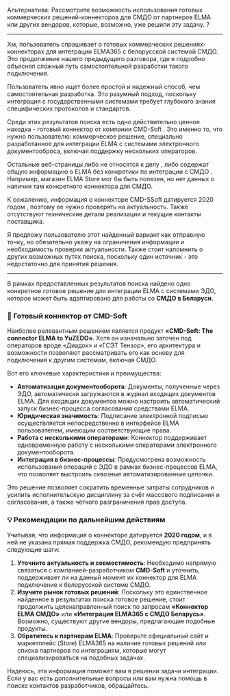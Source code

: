 
Альтернатива: Рассмотрите возможность использования готовых коммерческих решений-коннекторов для СМДО от партнеров ELMA или других вендоров, которые, возможно, уже решили эту задачу. ?

------------------------

  
Хм, пользователь спрашивает о готовых коммерческих решениях-коннекторах для интеграции ELMA365 с белорусской системой СМДО. Это продолжение нашего предыдущего разговора, где я подробно объяснял сложный путь самостоятельной разработки такого подключения.

Пользователь явно ищет более простой и надежный способ, чем самостоятельная разработка. Это разумный подход, поскольку интеграция с государственными системами требует глубокого знания специфических протоколов и стандартов.

Среди этих результатов поиска есть одно действительно ценное находка - готовый коннектор от компании CMD-Soft [](https://tadviser.com/index.php/Product:CMD-Soft:_The_connector_ELMA_to_YuZEDO). Это именно то, что нужно пользователю: коммерческое решение, специально разработанное для интеграции ELMA с системами электронного документооброса, включая поддержку нескольких операторов.

Остальные веб-страницы либо не относятся к делу [](https://www.elma.com/)[](https://www.elma.com/en/resources), либо содержат общую информацию о ELMA без конкретики по интеграции с СМДО [](https://elma365.com/ru/archive/news-elma3-4/kompaniya-alfa-teh-avtomatiziruet-biznes-processy-i-dokumentooborot-s-elma/)[](https://kb.elma-bpm.com/help_api_developer/version/4.0/ru_RU/html/Services.htm)[](https://kb.elma-bpm.com/help/EN/Platform/content/Admin_SystemConfig_DocTasks_index.html). Например, магазин ELMA Store [](https://store.elma-bpm.com/)мог бы быть полезен, но нет данных о наличии там конкретного коннектора для СМДО.

К сожалению, информация о коннекторе CMD-SSoft датируется 2020 годом [](https://tadviser.com/index.php/Product:CMD-Soft:_The_connector_ELMA_to_YuZEDO), поэтому ее нужно проверять на актуальность. Также отсутствуют технические детали реализации и текущие контакты поставщика.

Я предложу пользователю этот найденный вариант как отправную точку, но обязательно укажу на ограничения информации и необходимость проверки актуальности. Также стоит напомнить о других возможных путях поиска, поскольку один источник - это недостаточно для принятия решения.

----------------------------

В рамках предоставленных результатов поиска найдено одно конкретное готовое решение для интеграции ELMA с системами ЭДО, которое может быть адаптировано для работы со **СМДО в Беларуси**.

### 🔌 Готовый коннектор от CMD-Soft

Наиболее релевантным решением является продукт **«CMD-Soft: The connector ELMA to YuZEDO»**. Хотя он изначально заточен под операторов вроде «Диадок» и «ГСЭТ Тензор», его архитектура и возможности позволяют рассматривать его как основу для подключения к другим системам, включая СМДО.

Вот его ключевые характеристики и преимущества:

*   **Автоматизация документооборота**: Документы, полученные через ЭДО, автоматически загружаются в журнал входящих документов ELMA. Для входящих документов можно настроить автоматический запуск бизнес-процесса согласования средствами ELMA.
*   **Юридическая значимость**: Подписание электронной подписью осуществляется непосредственно в интерфейсе ELMA пользователем, имеющим соответствующие права.
*   **Работа с несколькими операторами**: Коннектор поддерживает одновременную работу с несколькими операторами электронного документооборота.
*   **Интеграция в бизнес-процессы**: Предусмотрена возможность использования операций с ЭДО в рамках бизнес-процессов ELMA, что позволяет выстроить сквозные автоматизированные цепочки.

Это решение позволяет сократить временные затраты сотрудников и усилить исполнительскую дисциплину за счёт массового подписания и согласования, а также чёткого разграничения прав доступа.

### 💡 Рекомендации по дальнейшим действиям

Учитывая, что информация о коннекторе датируется **2020 годом**, и в ней не указана прямая поддержка СМДО, рекомендую предпринять следующие шаги:

1.  **Уточните актуальность и совместимость**: Необходимо напрямую связаться с компанией-разработчиком **CMD-Soft** и уточнить, поддерживает ли на данный момент их коннектор для ELMA подключение к белорусской системе СМДО.
2.  **Изучите рынок готовых решений**: Поскольку это единственное найденное в результатах поиска готовое решение, стоит продолжить целенаправленный поиск по запросам **«Коннектор ELMA СМДО»** или **«Интеграция ELMA365 с СМДО Беларусь»**. Возможно, существуют другие вендоры, предлагающие подобные продукты.
3.  **Обратитесь к партнерам ELMA**: Проверьте официальный сайт и маркетплейс (Store) ELMA365 на наличие готовых решений или списка партнеров по интеграциям, которые могут специализироваться на подобных задачах.

Надеюсь, эта информация поможет вам в решении задачи интеграции. Если у вас есть дополнительные вопросы или вам нужна помощь в поиске контактов разработчиков, обращайтесь.

<!--stackedit_data:
eyJoaXN0b3J5IjpbMTYxNDQ2MDI3MV19
-->